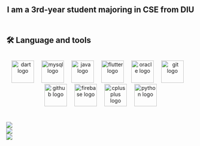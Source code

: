 <h2 align="center">
  I am a 3rd-year student majoring in CSE from DIU
  <br>
  <br>

</h2>

###

<div align="center">
  
 <h2 align="left">🛠 Language and tools</h2>
  <br>
  <img src="https://cdn.jsdelivr.net/gh/devicons/devicon/icons/dart/dart-original.svg" height="60" alt="dart logo"  />
  <img width="12" />
  <img src="https://cdn.jsdelivr.net/gh/devicons/devicon/icons/mysql/mysql-original.svg" height="60" alt="mysql logo"  />
  <img width="12" />
  <img src="https://cdn.jsdelivr.net/gh/devicons/devicon/icons/java/java-original.svg" height="60" alt="java logo"  />
  <img width="12" />
  <img src="https://cdn.jsdelivr.net/gh/devicons/devicon/icons/flutter/flutter-original.svg" height="60" alt="flutter logo"  />
  <img width="12" />
  <img src="https://cdn.jsdelivr.net/gh/devicons/devicon/icons/oracle/oracle-original.svg" height="60" alt="oracle logo"  />
  <img width="12" />
  <img src="https://cdn.jsdelivr.net/gh/devicons/devicon/icons/git/git-original.svg" height="60" alt="git logo"  />
  <img width="12" />
  <img src="https://cdn.jsdelivr.net/gh/devicons/devicon/icons/github/github-original.svg" height="60" alt="github logo"  />
  <img width="12" />
  <img src="https://cdn.jsdelivr.net/gh/devicons/devicon/icons/firebase/firebase-plain.svg" height="60" alt="firebase logo"  />
  <img width="12" />
  <img src="https://cdn.jsdelivr.net/gh/devicons/devicon/icons/cplusplus/cplusplus-original.svg" height="60" alt="cplusplus logo"  />
  <img width="12" />
  <img src="https://cdn.jsdelivr.net/gh/devicons/devicon/icons/python/python-original.svg" height="60" alt="python logo"  />
</div>

###



# 
![](https://github-readme-stats.vercel.app/api?username=awalhsnmunna&theme=dark&hide_border=false&include_all_commits=true&count_private=false)<br/>
![](https://nirzak-streak-stats.vercel.app/?user=awalhsnmunna&theme=dark&hide_border=false)<br/>
![](https://github-readme-stats.vercel.app/api/top-langs/?username=awalhsnmunna&theme=dark&hide_border=false&include_all_commits=true&count_private=false&layout=compact)

###
